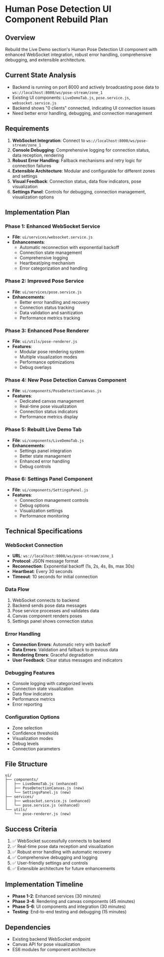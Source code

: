 # Human Pose Detection UI Component Rebuild Plan

## Overview
Rebuild the Live Demo section's Human Pose Detection UI component with enhanced WebSocket integration, robust error handling, comprehensive debugging, and extensible architecture.

## Current State Analysis
- Backend is running on port 8000 and actively broadcasting pose data to `ws://localhost:8000/ws/pose-stream/zone_1`
- Existing UI components: `LiveDemoTab.js`, `pose.service.js`, `websocket.service.js`
- Backend shows "0 clients" connected, indicating UI connection issues
- Need better error handling, debugging, and connection management

## Requirements
1. **WebSocket Integration**: Connect to `ws://localhost:8000/ws/pose-stream/zone_1`
2. **Console Debugging**: Comprehensive logging for connection status, data reception, rendering
3. **Robust Error Handling**: Fallback mechanisms and retry logic for connection failures
4. **Extensible Architecture**: Modular and configurable for different zones and settings
5. **Visual Feedback**: Connection status, data flow indicators, pose visualization
6. **Settings Panel**: Controls for debugging, connection management, visualization options

## Implementation Plan

### Phase 1: Enhanced WebSocket Service
- **File**: `ui/services/websocket.service.js`
- **Enhancements**:
  - Automatic reconnection with exponential backoff
  - Connection state management
  - Comprehensive logging
  - Heartbeat/ping mechanism
  - Error categorization and handling

### Phase 2: Improved Pose Service
- **File**: `ui/services/pose.service.js`
- **Enhancements**:
  - Better error handling and recovery
  - Connection status tracking
  - Data validation and sanitization
  - Performance metrics tracking

### Phase 3: Enhanced Pose Renderer
- **File**: `ui/utils/pose-renderer.js`
- **Features**:
  - Modular pose rendering system
  - Multiple visualization modes
  - Performance optimizations
  - Debug overlays

### Phase 4: New Pose Detection Canvas Component
- **File**: `ui/components/PoseDetectionCanvas.js`
- **Features**:
  - Dedicated canvas management
  - Real-time pose visualization
  - Connection status indicators
  - Performance metrics display

### Phase 5: Rebuilt Live Demo Tab
- **File**: `ui/components/LiveDemoTab.js`
- **Enhancements**:
  - Settings panel integration
  - Better state management
  - Enhanced error handling
  - Debug controls

### Phase 6: Settings Panel Component
- **File**: `ui/components/SettingsPanel.js`
- **Features**:
  - Connection management controls
  - Debug options
  - Visualization settings
  - Performance monitoring

## Technical Specifications

### WebSocket Connection
- **URL**: `ws://localhost:8000/ws/pose-stream/zone_1`
- **Protocol**: JSON message format
- **Reconnection**: Exponential backoff (1s, 2s, 4s, 8s, max 30s)
- **Heartbeat**: Every 30 seconds
- **Timeout**: 10 seconds for initial connection

### Data Flow
1. WebSocket connects to backend
2. Backend sends pose data messages
3. Pose service processes and validates data
4. Canvas component renders poses
5. Settings panel shows connection status

### Error Handling
- **Connection Errors**: Automatic retry with backoff
- **Data Errors**: Validation and fallback to previous data
- **Rendering Errors**: Graceful degradation
- **User Feedback**: Clear status messages and indicators

### Debugging Features
- Console logging with categorized levels
- Connection state visualization
- Data flow indicators
- Performance metrics
- Error reporting

### Configuration Options
- Zone selection
- Confidence thresholds
- Visualization modes
- Debug levels
- Connection parameters

## File Structure
```
ui/
├── components/
│   ├── LiveDemoTab.js (enhanced)
│   ├── PoseDetectionCanvas.js (new)
│   └── SettingsPanel.js (new)
├── services/
│   ├── websocket.service.js (enhanced)
│   └── pose.service.js (enhanced)
└── utils/
    └── pose-renderer.js (new)
```

## Success Criteria
1. ✅ WebSocket successfully connects to backend
2. ✅ Real-time pose data reception and visualization
3. ✅ Robust error handling with automatic recovery
4. ✅ Comprehensive debugging and logging
5. ✅ User-friendly settings and controls
6. ✅ Extensible architecture for future enhancements

## Implementation Timeline
- **Phase 1-2**: Enhanced services (30 minutes)
- **Phase 3-4**: Rendering and canvas components (45 minutes)
- **Phase 5-6**: UI components and integration (30 minutes)
- **Testing**: End-to-end testing and debugging (15 minutes)

## Dependencies
- Existing backend WebSocket endpoint
- Canvas API for pose visualization
- ES6 modules for component architecture